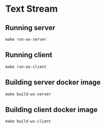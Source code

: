 # Text Stream

## Running server
```
make run-ws-server
```

## Running client
```
make run-ws-client
```

## Building server docker image
```
make build-ws-server
```

## Building client docker image
```
make build-ws-client
```